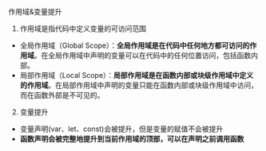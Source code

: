 作用域&变量提升
1. 作用域是指代码中定义变量的可访问范围
- 全局作用域（Global Scope）：**全局作用域是在代码中任何地方都可访问的作用域**。在全局作用域中声明的变量可以在代码中的任何位置访问，包括函数内部。
- 局部作用域（Local Scope）：**局部作用域是在函数内部或块级作用域中定义的作用域**。在局部作用域中声明的变量只能在函数内部或块级作用域中访问，而在函数外部是不可见的。

2. 变量提升
- 变量声明(var、let、const)会被提升，但是变量的赋值不会被提升
- **函数声明会被完整地提升到当前作用域的顶部，可以在声明之前调用函数**
